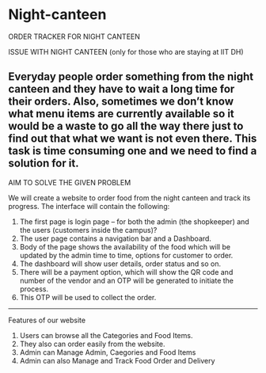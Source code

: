 # Night-canteen
ORDER TRACKER FOR NIGHT CANTEEN

ISSUE WITH NIGHT CANTEEN (only for those who are staying at IIT DH)

Everyday people order something from the night canteen and they have to wait a long time for their orders. Also, sometimes we don’t know what menu items are currently available so it would be a waste to go all the way there just to find out that what we want is not even there.
This task is time consuming one and we need to find a
solution for it.
-------------------------------------------------------------------
AIM TO SOLVE THE GIVEN PROBLEM

We will create a website to order food from the night
canteen and track its progress.
The interface will contain the following:
1. The first page is login page – for both the admin (the
shopkeeper) and the users (customers inside the
campus)?
2. The user page contains a navigation bar and a
Dashboard.
3. Body of the page shows the availability of the food
which will be updated by the admin time to time, options
for customer to order.
4. The dashboard will show user details, order status and
so on.
5. There will be a payment option, which will show the QR
code and number of the vendor and an OTP will be
generated to initiate the process.
6. This OTP will be used to collect the order.

--------------------------------------------------------------------
Features of our website
1. Users can browse all the Categories and Food Items. 
2. They also can order easily from the website.
3. Admin can Manage Admin, Caegories and Food Items
4. Admin can also Manage and Track Food Order and Delivery
